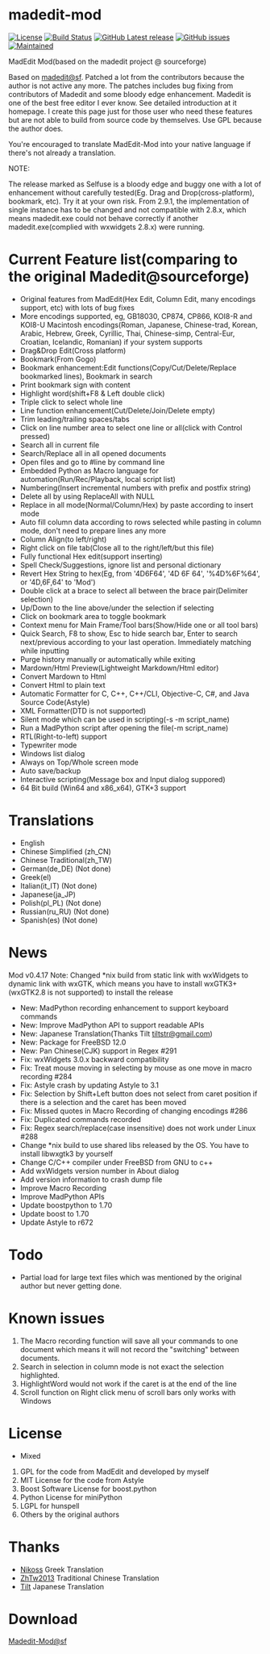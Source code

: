 madedit-mod
===========
[![License](https://img.shields.io/badge/license-GPLv3.0%2B-blue.svg)](https://www.gnu.org/licenses/gpl-3.0.html)
[![Build Status](https://img.shields.io/travis/LiMinggang/madedit-mod/master.svg?label=Linux)](https://travis-ci.org/LiMinggang/madedit-mod)
[![GitHub Latest release](https://img.shields.io/github/release/LiMinggang/madedit-mod/all.svg)](https://github.com/LiMinggang/madedit-mod/releases)
[![GitHub issues](https://img.shields.io/github/issues/LiMinggang/madedit-mod.svg)](https://github.com/LiMinggang/madedit-mod/issues)
[![Maintained](https://img.shields.io/maintenance/yes/2019.svg)](https://github.com/LiMinggang/madedit-mod/commits/master)
 
MadEdit Mod(based on the madedit project @ sourceforge)

Based on [madedit@sf](https://sourceforge.net/projects/madedit/). Patched a lot from the contributors because the author is not active any more. The patches includes bug fixing from contributors of Madedit and some bloody edge enhancement. Madedit is one of the best free editor I ever know. See detailed introduction at it homepage. I create this page just for those user who need these features but are not able to build from source code by themselves. Use GPL because the author does.

You're encouraged to translate MadEdit-Mod into your native language if there's not already a translation.

NOTE:

The release marked as Selfuse is a bloody edge and buggy one with a lot of enhancement without carefully tested(Eg. Drag and Drop(cross-platform), bookmark, etc). Try it at your own risk. From 2.9.1, the implementation of single instance has to be changed and not compatible with 2.8.x, which means madedit.exe could not behave correctly if another madedit.exe(complied with wxwidgets 2.8.x) were running.

Current Feature list(comparing to the original Madedit@sourceforge)
===================================================================
* Original features from MadEdit(Hex Edit, Column Edit, many encodings support, etc) with lots of bug fixes
* More encodings supported, eg, GB18030, CP874, CP866, KOI8-R and KOI8-U Macintosh encodings(Roman, Japanese, Chinese-trad, Korean, Arabic, Hebrew, Greek, Cyrillic, Thai, Chinese-simp, Central-Eur, Croatian, Icelandic, Romanian) if your system supports
* Drag&Drop Edit(Cross platform)
* Bookmark(From Gogo)
* Bookmark enhancement:Edit functions(Copy/Cut/Delete/Replace bookmarked lines), Bookmark in search
* Print bookmark sign with content
* Highlight word(shift+F8 & Left double click)
* Triple click to select whole line
* Line function enhancement(Cut/Delete/Join/Delete empty)
* Trim leading/trailing spaces/tabs
* Click on line number area to select one line or all(click with Control pressed)
* Search all in current file
* Search/Replace all in all opened documents
* Open files and go to #line by command line
* Embedded Python as Macro language for automation(Run/Rec/Playback, local script list)
* Numbering(Insert incremental numbers with prefix and postfix string)
* Delete all by using ReplaceAll with NULL
* Replace in all mode(Normal/Column/Hex) by paste according to insert mode
* Auto fill column data according to rows selected while pasting in column mode, don't need to prepare lines any more
* Column Align(to left/right)
* Right click on file tab(Close all to the right/left/but this file)
* Fully functional Hex edit(support inserting)
* Spell Check/Suggestions, ignore list and personal dictionary
* Revert Hex String to hex(Eg, from '4D6F64', '4D 6F 64', '%4D%6F%64', or '4D,6F,64' to 'Mod')
* Double click at a brace to select all between the brace pair(Delimiter selection)
* Up/Down to the line above/under the selection if selecting
* Click on bookmark area to toggle bookmark
* Context menu for Main Frame/Tool bars(Show/Hide one or all tool bars)
* Quick Search, F8 to show, Esc to hide search bar, Enter to search next/previous according to your last operation. Immediately matching while inputting
* Purge history manually or automatically while exiting
* Mardown/Html Preview(Lightweight Markdown/Html editor)
* Convert Mardown to Html
* Convert Html to plain text
* Automatic Formatter for C, C++, C++/CLI, Objective-C, C#, and Java Source Code(Astyle)
* XML Formatter(DTD is not supported)
* Silent mode which can be used in scripting(-s -m script_name)
* Run a MadPython script after opening the file(-m script_name)
* RTL(Right-to-left) support
* Typewriter mode
* Windows list dialog
* Always on Top/Whole screen mode
* Auto save/backup
* Interactive scripting(Message box and Input dialog suppored)
* 64 Bit build (Win64 and x86_x64), GTK+3 support

Translations
=============================
* English
* Chinese Simplified (zh_CN)
* Chinese Traditional(zh_TW)
* German(de_DE)              (Not done)
* Greek(el)
* Italian(it_IT)             (Not done)
* Japanese(ja_JP)
* Polish(pl_PL)              (Not done)
* Russian(ru_RU)             (Not done)
* Spanish(es)                (Not done)

News
=======
Mod v0.4.17
Note: Changed *nix build from static link with wxWidgets to dynamic link with wxGTK, which
means you have to install wxGTK3+(wxGTK2.8 is not supported) to install the release

* New: MadPython recording enhancement to support keyboard commands
* New: Improve MadPython API to support readable APIs
* New: Japanese Translation(Thanks Tilt <tiltstr@gmail.com>)
* New: Package for FreeBSD 12.0
* New: Pan Chinese(CJK) support in Regex #291
* Fix: wxWidgets 3.0.x backward compatibility
* Fix: Treat mouse moving in selecting by mouse as one move in macro recording #284
* Fix: Astyle crash by updating Astyle to 3.1
* Fix: Selection by Shift+Left button does not select from caret position if there is a selection and the caret has been moved
* Fix: Missed quotes in Macro Recording of changing encodings #286
* Fix: Duplicated commands recorded
* Fix: Regex search/replace(case insensitive) does not work under Linux #288
* Change *nix build to use shared libs released by the OS. You have to install libwxgtk3 by yourself
* Change C/C++ compiler under FreeBSD from GNU to c++
* Add wxWidgets version number in About dialog
* Add version information to crash dump file
* Improve Macro Recording
* Improve MadPython APIs
* Update boostpython to 1.70
* Update boost to 1.70
* Update Astyle to r672

Todo
=====
* Partial load for large text files which was mentioned by the original author but never getting done.

Known issues
=============
1. The Macro recording function will save all your commands to one document which
    means it will not record the "switching" between documents.
2. Search in selection in column mode is not exact the selection highlighted.
3. HighlightWord would not work if the caret is at the end of the line
4. Scroll function on Right click menu of scroll bars only works with Windows

License
=============
* Mixed
1. GPL for the code from MadEdit and developed by myself
2. MIT License for the code from Astyle
3. Boost Software License for boost.python
4. Python License for miniPython
5. LGPL for hunspell
6. Others by the original authors

Thanks
=============
* [Nikoss](https://github.com/nikoss)   Greek Translation
* [ZhTw2013](https://github.com/zhtw2013) Traditional Chinese Translation
* [Tilt](mailto:tiltstr@gmail.com) Japanese Translation

Download
=============
[Madedit-Mod@sf](https://sourceforge.net/projects/madedit-mod/files/?source=navbar)

